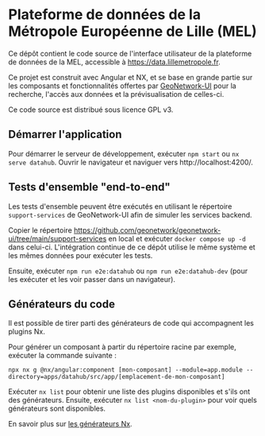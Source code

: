 # Plateforme de données de la Métropole Européenne de Lille (MEL)

Ce dépôt contient le code source de l'interface utilisateur de la plateforme de données de la MEL, accessible à https://data.lillemetropole.fr.

Ce projet est construit avec Angular et NX, et se base en grande partie sur les composants et fonctionnalités offertes par [GeoNetwork-UI](https://github.com/geonetwork/geonetwork-ui) pour la recherche, l'accès aux données et la prévisualisation de celles-ci.

Ce code source est distribué sous licence GPL v3.

## Démarrer l'application

Pour démarrer le serveur de développement, exécuter `npm start` ou `nx serve datahub`. Ouvrir le navigateur et naviguer vers http://localhost:4200/.

## Tests d'ensemble "end-to-end"

Les tests d'ensemble peuvent être exécutés en utilisant le répertoire `support-services` de GeoNetwork-UI afin de simuler les services backend.

Copier le répertoire https://github.com/geonetwork/geonetwork-ui/tree/main/support-services en local et exécuter `docker compose up -d` dans celui-ci. L'intégration continue de ce dépôt utilise le même système et les mêmes données pour exécuter les tests.

Ensuite, exécuter `npm run e2e:datahub` ou `npm run e2e:datahub-dev` (pour les exécuter et les voir passer dans un navigateur).

## Générateurs du code

Il est possible de tirer parti des générateurs de code qui accompagnent les plugins Nx.

Pour générer un composant à partir du répertoire racine par exemple, exécuter la commande suivante :

```
npx nx g @nx/angular:component [mon-composant] --module=app.module --directory=apps/datahub/src/app/[emplacement-de-mon-composant]
```

Exécuter `nx list` pour obtenir une liste des plugins disponibles et s'ils ont des générateurs. Ensuite, exécuter `nx list <nom-du-plugin>` pour voir quels générateurs sont disponibles.

En savoir plus sur [les générateurs Nx](https://nx.dev/plugin-features/use-code-generators).
